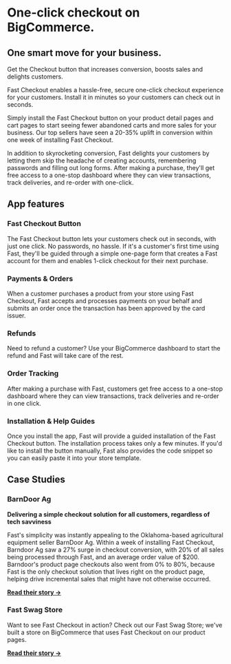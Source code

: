 # One-click checkout on BigCommerce.

## One smart move for your business.

Get the Checkout button that increases conversion, boosts sales and delights customers.

Fast Checkout enables a hassle-free, secure one-click checkout experience for your customers. Install it in minutes so your customers can check out in seconds.

Simply install the Fast Checkout button on your product detail pages and cart pages to start seeing fewer abandoned carts and more sales for your business. Our top sellers have seen a 20-35% uplift in conversion within one week of installing Fast Checkout.

In addition to skyrocketing conversion, Fast delights your customers by letting them skip the headache of creating accounts, remembering passwords and filling out long forms. After making a purchase, they'll get free access to a one-stop dashboard where they can view transactions, track deliveries, and re-order with one-click.

## App features

### Fast Checkout Button
The Fast Checkout button lets your customers check out in seconds, with just one click. No passwords, no hassle. If it's a customer's first time using Fast, they'll be guided through a simple one-page form that creates a Fast account for them and enables 1-click checkout for their next purchase.

### Payments & Orders
When a customer purchases a product from your store using Fast Checkout, Fast accepts and processes payments on your behalf and submits an order once the transaction has been approved by the card issuer.

### Refunds
Need to refund a customer? Use your BigCommerce dashboard to start the refund and Fast will take care of the rest.

### Order Tracking
After making a purchase with Fast, customers get free access to a one-stop dashboard where they can view transactions, track deliveries and re-order in one click.

### Installation & Help Guides
Once you install the app, Fast will provide a guided installation of the Fast Checkout button. The installation process takes only a few minutes. If you'd like to install the button manually, Fast also provides the code snippet so you can easily paste it into your store template.

## Case Studies

### BarnDoor Ag

**Delivering a simple checkout solution for all customers, regardless of tech savviness**

Fast's simplicity was instantly appealing to the Oklahoma-based agricultural equipment seller BarnDoor Ag. Within a week of installing Fast Checkout, Barndoor Ag saw a 27% surge in checkout conversion, with 20% of all sales being processed through Fast, and an average order value of $200. Barndoor's product page checkouts also went from 0% to 80%, because Fast is the only checkout solution that lives right on the product page, helping drive incremental sales that might have not otherwise occurred.

[**Read their story →**](https://www.fast.co/stories/barndoor-ag?_ga=2.21031416.2141437564.1619537229-495285256.1616444149)

### Fast Swag Store
Want to see Fast Checkout in action? Check out our Fast Swag Store; we've built a store on BigCommerce that uses Fast Checkout on our product pages.

[**Read their story →**](https://www.fast.co/shop/?_ga=2.21031416.2141437564.1619537229-495285256.1616444149)